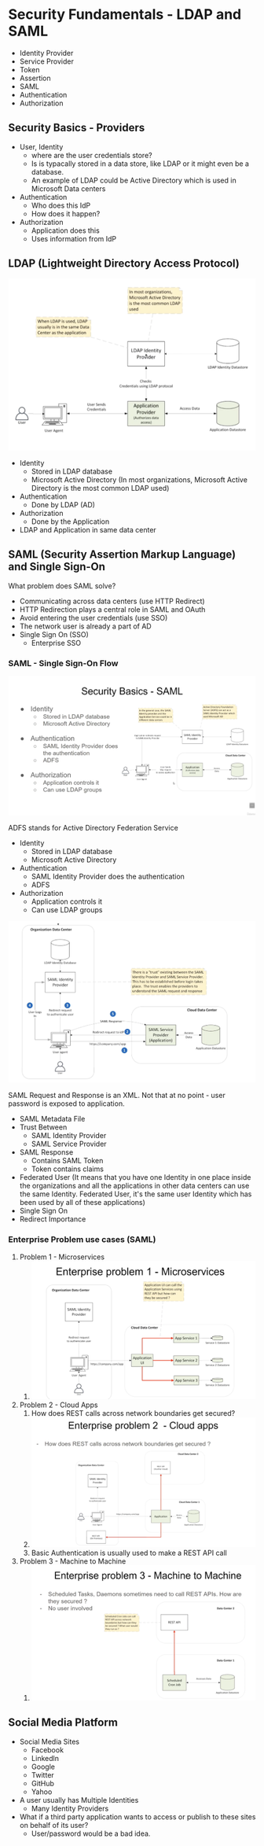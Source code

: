 # Security Fundamentals - LDAP and SAML

* Identity Provider
* Service Provider
* Token
* Assertion
* SAML
* Authentication
* Authorization


## Security Basics - Providers
* User, Identity
  * where are the user credentials store?
  * Is is typacally stored in a data store, like LDAP or it might even be a database.
  * An example of LDAP could be Active Directory which is used in Microsoft Data centers
* Authentication
  * Who does this IdP
  * How does it happen?
* Authorization
  * Application does this
  * Uses information from IdP

## LDAP (Lightweight Directory Access Protocol)
![Hybrid Encryption](/images/LDAP.png)

* Identity
  * Stored in LDAP database
  * Microsoft Active Directory (In most organizations, Microsoft Active Directory is the most common LDAP used)
* Authentication
  * Done by LDAP (AD)
* Authorization
  * Done by the Application
* LDAP and Application in same data center


## SAML (Security Assertion Markup Language) and Single Sign-On
What problem does SAML solve?  
* Communicating across data centers (use HTTP Redirect) 
* HTTP Redirection plays a central role in SAML and OAuth
* Avoid entering the user credentials (use SSO)
* The network user is already a part of AD
* Single Sign On (SSO)
  * Enterprise SSO


### SAML - Single Sign-On Flow
![Hybrid Encryption](/images/SAML.png)

ADFS stands for Active Directory Federation Service  

* Identity
  * Stored in LDAP database
  * Microsoft Active Directory
* Authentication
  * SAML Identity Provider does the authentication
  * ADFS
* Authorization
  * Application controls it
  * Can use LDAP groups


![Hybrid Encryption](/images/SAML02.png)

SAML Request and Response is an XML. Not that at no point - user password is exposed to application.

* SAML Metadata File
* Trust Between
  * SAML Identity Provider
  * SAML Service Provider
* SAML Response
  * Contains SAML Token
  * Token contains claims
* Federated User (It means that you have one Identity in one place inside the organizations and all the applications in other data centers can use the same Identity. Federated User, it's the same user Identity which has been used by all of these applications)
* Single Sign On
* Redirect Importance


### Enterprise Problem use cases (SAML)
1. Problem 1 - Microservices
   1. ![Hybrid Encryption](/images/problem1.png)
2. Problem 2 - Cloud Apps
   1. How does REST calls across network boundaries get secured?
   2. ![Hybrid Encryption](/images/problem2.png)
   3. Basic Authentication is usually used to make a REST API call
3. Problem 3 - Machine to Machine
   1. ![Hybrid Encryption](/images/problem3.png)


## Social Media Platform
* Social Media Sites
  * Facebook
  * Linkedln
  * Google
  * Twitter
  * GitHub
  * Yahoo
* A user usually has Multiple Identities
  * Many Identity Providers
* What if a third party application wants to access or publish to these sites on behalf of its user?
  * User/password would be a bad idea.